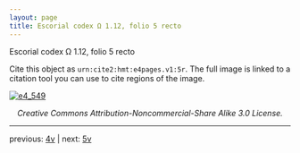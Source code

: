 ```yaml
---
layout: page
title: Escorial codex Ω 1.12, folio 5 recto
---
```


Escorial codex Ω 1.12, folio 5 recto

Cite this object as `urn:cite2:hmt:e4pages.v1:5r`.  The full image is linked to a citation tool you can use to cite regions of the image.

[![e4_549](http://www.homermultitext.org/iipsrv?IIIF=/project/homer/pyramidal/deepzoom/hmt/e4img/2017a/e4_549.tif/full/800,/0/default.jpg)](http://www.homermultitext.org/ict2/?urn=urn:cite2:hmt:e4img.2017a:e4_549) 

<p style="text-align: center; font-style: italic;">Creative Commons Attribution-Noncommercial-Share Alike 3.0 License.</p>

---

previous: [4v](../4v/) | next: [5v](../5v/)